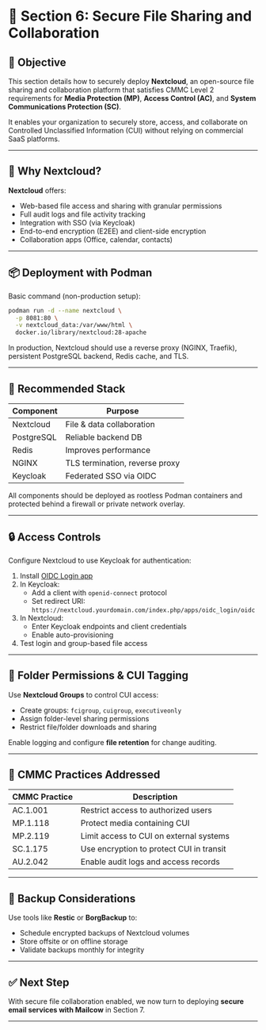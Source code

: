 # 📁 Section 6: Secure File Sharing and Collaboration

## 🎯 Objective

This section details how to securely deploy **Nextcloud**, an open-source file sharing and collaboration platform that satisfies CMMC Level 2 requirements for **Media Protection (MP)**, **Access Control (AC)**, and **System Communications Protection (SC)**.

It enables your organization to securely store, access, and collaborate on Controlled Unclassified Information (CUI) without relying on commercial SaaS platforms.

---

## 🧩 Why Nextcloud?

**Nextcloud** offers:

- Web-based file access and sharing with granular permissions
- Full audit logs and file activity tracking
- Integration with SSO (via Keycloak)
- End-to-end encryption (E2EE) and client-side encryption
- Collaboration apps (Office, calendar, contacts)

---

## 📦 Deployment with Podman

Basic command (non-production setup):

```bash
podman run -d --name nextcloud \
  -p 8081:80 \
  -v nextcloud_data:/var/www/html \
  docker.io/library/nextcloud:28-apache
```

In production, Nextcloud should use a reverse proxy (NGINX, Traefik), persistent PostgreSQL backend, Redis cache, and TLS.

---

## 🧰 Recommended Stack

| Component   | Purpose                    |
|------------|----------------------------|
| Nextcloud  | File & data collaboration  |
| PostgreSQL | Reliable backend DB        |
| Redis      | Improves performance       |
| NGINX      | TLS termination, reverse proxy |
| Keycloak   | Federated SSO via OIDC     |

All components should be deployed as rootless Podman containers and protected behind a firewall or private network overlay.

---

## 🔒 Access Controls

Configure Nextcloud to use Keycloak for authentication:

1. Install [OIDC Login app](https://apps.nextcloud.com/apps/oidc_login)
2. In Keycloak:
   - Add a client with `openid-connect` protocol
   - Set redirect URI: `https://nextcloud.yourdomain.com/index.php/apps/oidc_login/oidc`
3. In Nextcloud:
   - Enter Keycloak endpoints and client credentials
   - Enable auto-provisioning
4. Test login and group-based file access

---

## 🔐 Folder Permissions & CUI Tagging

Use **Nextcloud Groups** to control CUI access:

- Create groups: `fcigroup`, `cuigroup`, `executiveonly`
- Assign folder-level sharing permissions
- Restrict file/folder downloads and sharing

Enable logging and configure **file retention** for change auditing.

---

## 📜 CMMC Practices Addressed

| CMMC Practice | Description |
|---------------|-------------|
| AC.1.001 | Restrict access to authorized users |
| MP.1.118 | Protect media containing CUI |
| MP.2.119 | Limit access to CUI on external systems |
| SC.1.175 | Use encryption to protect CUI in transit |
| AU.2.042 | Enable audit logs and access records |

---

## 📝 Backup Considerations

Use tools like **Restic** or **BorgBackup** to:

- Schedule encrypted backups of Nextcloud volumes
- Store offsite or on offline storage
- Validate backups monthly for integrity

---

## ✅ Next Step

With secure file collaboration enabled, we now turn to deploying **secure email services with Mailcow** in Section 7.

---
